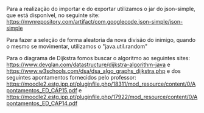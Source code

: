 Para a realização do importar e do exportar utilizamos o jar do json-simple, que está disponível, no seguinte site: https://mvnrepository.com/artifact/com.googlecode.json-simple/json-simple

Para fazer a seleção de forma aleatoria da nova divisão do inimigo, quando o mesmo se movimentar, utilizamos o "java.util.random"

Para o diagrama de Dijkstra fomos buscar o algoritmo ao seguintes sites: https://www.devglan.com/datastructure/dijkstra-algorithm-java e https://www.w3schools.com/dsa/dsa_algo_graphs_dijkstra.php 
e dos seguintes apontamentos fornecidos pelo professor: https://moodle2.estg.ipp.pt/pluginfile.php/18311/mod_resource/content/0/Apontamentos_ED_CAP15.pdf e https://moodle2.estg.ipp.pt/pluginfile.php/17922/mod_resource/content/0/Apontamentos_ED_CAP14.pdf
